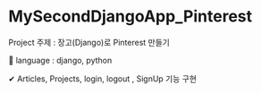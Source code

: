 # MySecondDjangoApp_Pinterest

Project 주제 : 장고(Django)로 Pinterest 만들기

📌 language : django, python

✔  Articles, Projects, login, logout , SignUp 기능 구현
